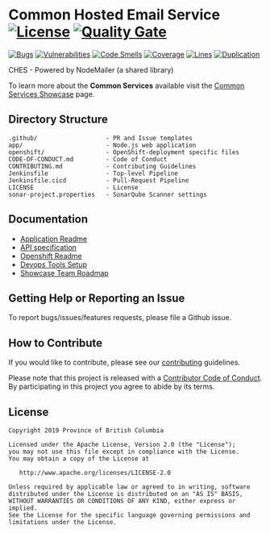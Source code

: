 # Common Hosted Email Service [![License](https://img.shields.io/badge/License-Apache%202.0-blue.svg)](LICENSE) [![Quality Gate](https://sonarqube-9f0fbe-tools.pathfinder.gov.bc.ca/api/badges/gate?key=common-hosted-email-service-master)](https://sonarqube-9f0fbe-tools.pathfinder.gov.bc.ca/dashboard?id=common-hosted-email-service-master)

[![Bugs](https://sonarqube-9f0fbe-tools.pathfinder.gov.bc.ca/api/badges/measure?key=common-hosted-email-service-master&metric=bugs)](https://sonarqube-9f0fbe-tools.pathfinder.gov.bc.ca/dashboard?id=common-hosted-email-service-master)
[![Vulnerabilities](https://sonarqube-9f0fbe-tools.pathfinder.gov.bc.ca/api/badges/measure?key=common-hosted-email-service-master&metric=vulnerabilities)](https://sonarqube-9f0fbe-tools.pathfinder.gov.bc.ca/dashboard?id=common-hosted-email-service-master)
[![Code Smells](https://sonarqube-9f0fbe-tools.pathfinder.gov.bc.ca/api/badges/measure?key=common-hosted-email-service-master&metric=code_smells)](https://sonarqube-9f0fbe-tools.pathfinder.gov.bc.ca/dashboard?id=common-hosted-email-service-master)
[![Coverage](https://sonarqube-9f0fbe-tools.pathfinder.gov.bc.ca/api/badges/measure?key=common-hosted-email-service-master&metric=coverage)](https://sonarqube-9f0fbe-tools.pathfinder.gov.bc.ca/dashboard?id=common-hosted-email-service-master)
[![Lines](https://sonarqube-9f0fbe-tools.pathfinder.gov.bc.ca/api/badges/measure?key=common-hosted-email-service-master&metric=lines)](https://sonarqube-9f0fbe-tools.pathfinder.gov.bc.ca/dashboard?id=common-hosted-email-service-master)
[![Duplication](https://sonarqube-9f0fbe-tools.pathfinder.gov.bc.ca/api/badges/measure?key=common-hosted-email-service-master&metric=duplicated_lines_density)](https://sonarqube-9f0fbe-tools.pathfinder.gov.bc.ca/dashboard?id=common-hosted-email-service-master)

CHES - Powered by NodeMailer (a shared library)

To learn more about the **Common Services** available visit the [Common Services Showcase](https://bcgov.github.io/common-service-showcase/) page.

## Directory Structure

    .github/                   - PR and Issue templates
    app/                       - Node.js web application
    openshift/                 - OpenShift-deployment specific files
    CODE-OF-CONDUCT.md         - Code of Conduct
    CONTRIBUTING.md            - Contributing Guidelines
    Jenkinsfile                - Top-level Pipeline
    Jenkinsfile.cicd           - Pull-Request Pipeline
    LICENSE                    - License
    sonar-project.properties   - SonarQube Scanner settings

## Documentation

* [Application Readme](app/README.md)
* [API specification](app/README.md#api-usage)
* [Openshift Readme](openshift/README.md)
* [Devops Tools Setup](https://github.com/bcgov/nr-showcase-devops-tools)
* [Showcase Team Roadmap](https://github.com/bcgov/nr-get-token/wiki/Product-Roadmap)

## Getting Help or Reporting an Issue

To report bugs/issues/features requests, please file a Github issue.

## How to Contribute

If you would like to contribute, please see our [contributing](CONTRIBUTING.md) guidelines.

Please note that this project is released with a [Contributor Code of Conduct](CODE-OF-CONDUCT.md). By participating in this project you agree to abide by its terms.

## License

    Copyright 2019 Province of British Columbia

    Licensed under the Apache License, Version 2.0 (the "License");
    you may not use this file except in compliance with the License.
    You may obtain a copy of the License at

       http://www.apache.org/licenses/LICENSE-2.0

    Unless required by applicable law or agreed to in writing, software
    distributed under the License is distributed on an "AS IS" BASIS,
    WITHOUT WARRANTIES OR CONDITIONS OF ANY KIND, either express or implied.
    See the License for the specific language governing permissions and
    limitations under the License.
